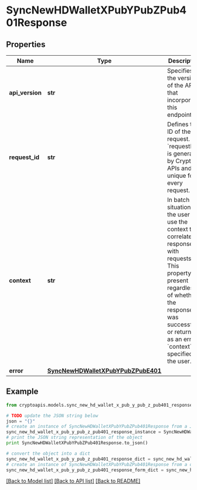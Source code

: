 # SyncNewHDWalletXPubYPubZPub401Response


## Properties
Name | Type | Description | Notes
------------ | ------------- | ------------- | -------------
**api_version** | **str** | Specifies the version of the API that incorporates this endpoint. | 
**request_id** | **str** | Defines the ID of the request. The &#x60;requestId&#x60; is generated by Crypto APIs and it&#39;s unique for every request. | 
**context** | **str** | In batch situations the user can use the context to correlate responses with requests. This property is present regardless of whether the response was successful or returned as an error. &#x60;context&#x60; is specified by the user. | [optional] 
**error** | [**SyncNewHDWalletXPubYPubZPubE401**](SyncNewHDWalletXPubYPubZPubE401.md) |  | 

## Example

```python
from cryptoapis.models.sync_new_hd_wallet_x_pub_y_pub_z_pub401_response import SyncNewHDWalletXPubYPubZPub401Response

# TODO update the JSON string below
json = "{}"
# create an instance of SyncNewHDWalletXPubYPubZPub401Response from a JSON string
sync_new_hd_wallet_x_pub_y_pub_z_pub401_response_instance = SyncNewHDWalletXPubYPubZPub401Response.from_json(json)
# print the JSON string representation of the object
print SyncNewHDWalletXPubYPubZPub401Response.to_json()

# convert the object into a dict
sync_new_hd_wallet_x_pub_y_pub_z_pub401_response_dict = sync_new_hd_wallet_x_pub_y_pub_z_pub401_response_instance.to_dict()
# create an instance of SyncNewHDWalletXPubYPubZPub401Response from a dict
sync_new_hd_wallet_x_pub_y_pub_z_pub401_response_form_dict = sync_new_hd_wallet_x_pub_y_pub_z_pub401_response.from_dict(sync_new_hd_wallet_x_pub_y_pub_z_pub401_response_dict)
```
[[Back to Model list]](../README.md#documentation-for-models) [[Back to API list]](../README.md#documentation-for-api-endpoints) [[Back to README]](../README.md)


